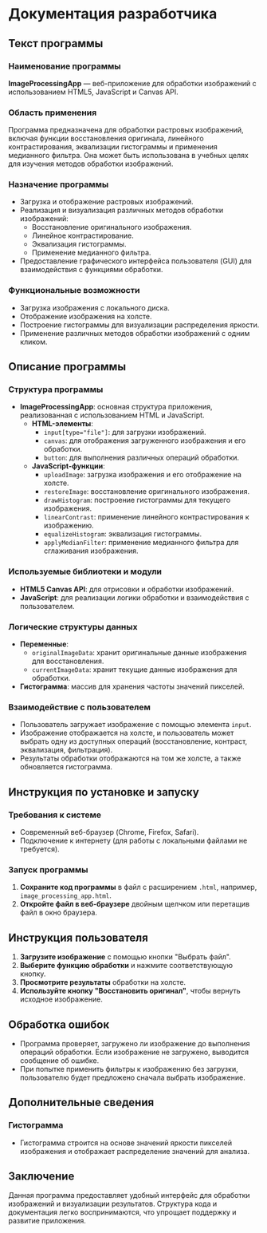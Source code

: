 # Документация разработчика
## Текст программы
### Наименование программы
**ImageProcessingApp** — веб-приложение для обработки изображений с использованием HTML5, JavaScript и Canvas API.
### Область применения

Программа предназначена для обработки растровых изображений, включая функции восстановления оригинала, линейного контрастирования, эквализации гистограммы и применения медианного фильтра. Она может быть использована в учебных целях для изучения методов обработки изображений.

### Назначение программы

- Загрузка и отображение растровых изображений.
- Реализация и визуализация различных методов обработки изображений:
  - Восстановление оригинального изображения.
  - Линейное контрастирование.
  - Эквализация гистограммы.
  - Применение медианного фильтра.
- Предоставление графического интерфейса пользователя (GUI) для взаимодействия с функциями обработки.

### Функциональные возможности

- Загрузка изображения с локального диска.
- Отображение изображения на холсте.
- Построение гистограммы для визуализации распределения яркости.
- Применение различных методов обработки изображений с одним кликом.

## Описание программы

### Структура программы

- **ImageProcessingApp**: основная структура приложения, реализованная с использованием HTML и JavaScript.
  - **HTML-элементы**:
    - `input[type="file"]`: для загрузки изображений.
    - `canvas`: для отображения загруженного изображения и его обработки.
    - `button`: для выполнения различных операций обработки.
  - **JavaScript-функции**:
    - `uploadImage`: загрузка изображения и его отображение на холсте.
    - `restoreImage`: восстановление оригинального изображения.
    - `drawHistogram`: построение гистограммы для текущего изображения.
    - `linearContrast`: применение линейного контрастирования к изображению.
    - `equalizeHistogram`: эквализация гистограммы.
    - `applyMedianFilter`: применение медианного фильтра для сглаживания изображения.

### Используемые библиотеки и модули

- **HTML5 Canvas API**: для отрисовки и обработки изображений.
- **JavaScript**: для реализации логики обработки и взаимодействия с пользователем.

### Логические структуры данных

- **Переменные**:
  - `originalImageData`: хранит оригинальные данные изображения для восстановления.
  - `currentImageData`: хранит текущие данные изображения для обработки.
- **Гистограмма**: массив для хранения частоты значений пикселей.

### Взаимодействие с пользователем

- Пользователь загружает изображение с помощью элемента `input`.
- Изображение отображается на холсте, и пользователь может выбрать одну из доступных операций (восстановление, контраст, эквализация, фильтрация).
- Результаты обработки отображаются на том же холсте, а также обновляется гистограмма.

## Инструкция по установке и запуску

### Требования к системе

- Современный веб-браузер (Chrome, Firefox, Safari).
- Подключение к интернету (для работы с локальными файлами не требуется).

### Запуск программы

1. **Сохраните код программы** в файл с расширением `.html`, например, `image_processing_app.html`.
2. **Откройте файл в веб-браузере** двойным щелчком или перетащив файл в окно браузера.

## Инструкция пользователя

1. **Загрузите изображение** с помощью кнопки "Выбрать файл".
2. **Выберите функцию обработки** и нажмите соответствующую кнопку.
3. **Просмотрите результаты** обработки на холсте.
4. **Используйте кнопку "Восстановить оригинал"**, чтобы вернуть исходное изображение.

## Обработка ошибок

- Программа проверяет, загружено ли изображение до выполнения операций обработки. Если изображение не загружено, выводится сообщение об ошибке.
- При попытке применить фильтры к изображению без загрузки, пользователю будет предложено сначала выбрать изображение.

## Дополнительные сведения

### Гистограмма

- Гистограмма строится на основе значений яркости пикселей изображения и отображает распределение значений для анализа.

## Заключение

Данная программа предоставляет удобный интерфейс для обработки изображений и визуализации результатов. Структура кода и документация легко воспринимаются, что упрощает поддержку и развитие приложения.